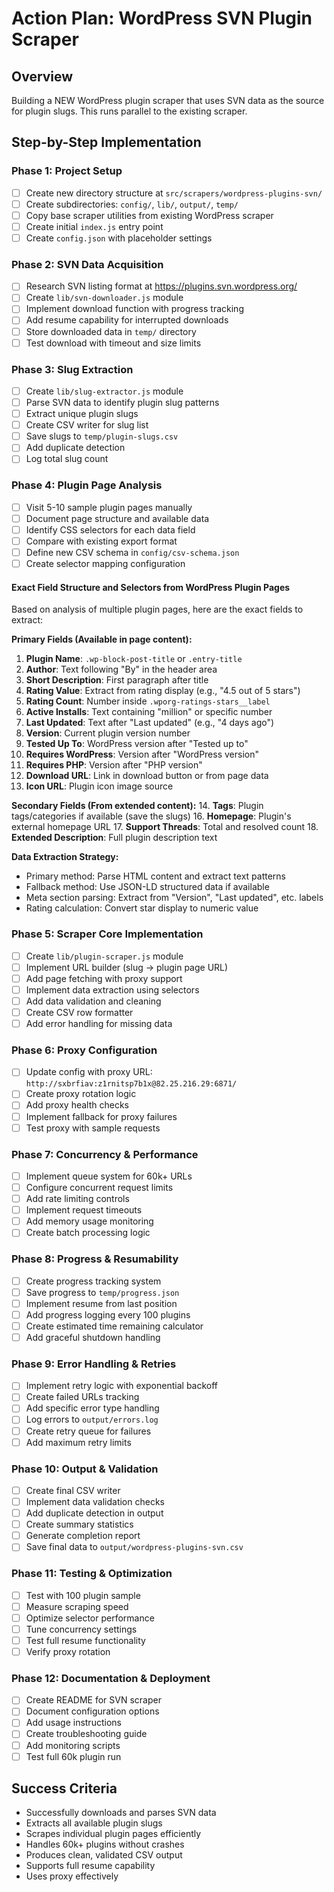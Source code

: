 # Action Plan: WordPress SVN Plugin Scraper

## Overview
Building a NEW WordPress plugin scraper that uses SVN data as the source for plugin slugs. This runs parallel to the existing scraper.

## Step-by-Step Implementation

### Phase 1: Project Setup
- [ ] Create new directory structure at `src/scrapers/wordpress-plugins-svn/`
- [ ] Create subdirectories: `config/`, `lib/`, `output/`, `temp/`
- [ ] Copy base scraper utilities from existing WordPress scraper
- [ ] Create initial `index.js` entry point
- [ ] Create `config.json` with placeholder settings

### Phase 2: SVN Data Acquisition
- [ ] Research SVN listing format at https://plugins.svn.wordpress.org/
- [ ] Create `lib/svn-downloader.js` module
- [ ] Implement download function with progress tracking
- [ ] Add resume capability for interrupted downloads
- [ ] Store downloaded data in `temp/` directory
- [ ] Test download with timeout and size limits

### Phase 3: Slug Extraction
- [ ] Create `lib/slug-extractor.js` module
- [ ] Parse SVN data to identify plugin slug patterns
- [ ] Extract unique plugin slugs
- [ ] Create CSV writer for slug list
- [ ] Save slugs to `temp/plugin-slugs.csv`
- [ ] Add duplicate detection
- [ ] Log total slug count

### Phase 4: Plugin Page Analysis
- [ ] Visit 5-10 sample plugin pages manually
- [ ] Document page structure and available data
- [ ] Identify CSS selectors for each data field
- [ ] Compare with existing export format
- [ ] Define new CSV schema in `config/csv-schema.json`
- [ ] Create selector mapping configuration

#### Exact Field Structure and Selectors from WordPress Plugin Pages

Based on analysis of multiple plugin pages, here are the exact fields to extract:

**Primary Fields (Available in page content):**
1. **Plugin Name**: `.wp-block-post-title` or `.entry-title`
2. **Author**: Text following "By" in the header area
3. **Short Description**: First paragraph after title
4. **Rating Value**: Extract from rating display (e.g., "4.5 out of 5 stars")
5. **Rating Count**: Number inside `.wporg-ratings-stars__label` 
6. **Active Installs**: Text containing "million" or specific number
7. **Last Updated**: Text after "Last updated" (e.g., "4 days ago")
8. **Version**: Current plugin version number
9. **Tested Up To**: WordPress version after "Tested up to"
10. **Requires WordPress**: Version after "WordPress version"
11. **Requires PHP**: Version after "PHP version"
12. **Download URL**: Link in download button or from page data
13. **Icon URL**: Plugin icon image source

**Secondary Fields (From extended content):**
14. **Tags**: Plugin tags/categories if available (save the slugs)
16. **Homepage**: Plugin's external homepage URL
17. **Support Threads**: Total and resolved count
18. **Extended Description**: Full plugin description text

**Data Extraction Strategy:**
- Primary method: Parse HTML content and extract text patterns
- Fallback method: Use JSON-LD structured data if available
- Meta section parsing: Extract from "Version", "Last updated", etc. labels
- Rating calculation: Convert star display to numeric value

### Phase 5: Scraper Core Implementation
- [ ] Create `lib/plugin-scraper.js` module
- [ ] Implement URL builder (slug → plugin page URL)
- [ ] Add page fetching with proxy support
- [ ] Implement data extraction using selectors
- [ ] Add data validation and cleaning
- [ ] Create CSV row formatter
- [ ] Add error handling for missing data

### Phase 6: Proxy Configuration
- [ ] Update config with proxy URL: `http://sxbrfiav:z1rnitsp7b1x@82.25.216.29:6871/`
- [ ] Create proxy rotation logic
- [ ] Add proxy health checks
- [ ] Implement fallback for proxy failures
- [ ] Test proxy with sample requests

### Phase 7: Concurrency & Performance
- [ ] Implement queue system for 60k+ URLs
- [ ] Configure concurrent request limits
- [ ] Add rate limiting controls
- [ ] Implement request timeouts
- [ ] Add memory usage monitoring
- [ ] Create batch processing logic

### Phase 8: Progress & Resumability
- [ ] Create progress tracking system
- [ ] Save progress to `temp/progress.json`
- [ ] Implement resume from last position
- [ ] Add progress logging every 100 plugins
- [ ] Create estimated time remaining calculator
- [ ] Add graceful shutdown handling

### Phase 9: Error Handling & Retries
- [ ] Implement retry logic with exponential backoff
- [ ] Create failed URLs tracking
- [ ] Add specific error type handling
- [ ] Log errors to `output/errors.log`
- [ ] Create retry queue for failures
- [ ] Add maximum retry limits

### Phase 10: Output & Validation
- [ ] Create final CSV writer
- [ ] Implement data validation checks
- [ ] Add duplicate detection in output
- [ ] Create summary statistics
- [ ] Generate completion report
- [ ] Save final data to `output/wordpress-plugins-svn.csv`

### Phase 11: Testing & Optimization
- [ ] Test with 100 plugin sample
- [ ] Measure scraping speed
- [ ] Optimize selector performance
- [ ] Tune concurrency settings
- [ ] Test full resume functionality
- [ ] Verify proxy rotation

### Phase 12: Documentation & Deployment
- [ ] Create README for SVN scraper
- [ ] Document configuration options
- [ ] Add usage instructions
- [ ] Create troubleshooting guide
- [ ] Add monitoring scripts
- [ ] Test full 60k plugin run

## Success Criteria
- Successfully downloads and parses SVN data
- Extracts all available plugin slugs
- Scrapes individual plugin pages efficiently
- Handles 60k+ plugins without crashes
- Produces clean, validated CSV output
- Supports full resume capability
- Uses proxy effectively